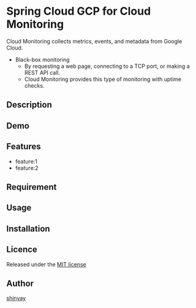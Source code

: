# Spring Cloud GCP for Cloud Monitoring

Cloud Monitoring collects metrics, events, and metadata from Google Cloud.

- Black-box monitoring
  - By requesting a web page, connecting to a TCP port, or making a REST API call.
  - Cloud Monitoring provides this type of monitoring with uptime checks.

## Description

## Demo

## Features

- feature:1
- feature:2

## Requirement

## Usage

## Installation

## Licence

Released under the [MIT license](https://gist.githubusercontent.com/shinyay/56e54ee4c0e22db8211e05e70a63247e/raw/34c6fdd50d54aa8e23560c296424aeb61599aa71/LICENSE)

## Author

[shinyay](https://github.com/shinyay)
